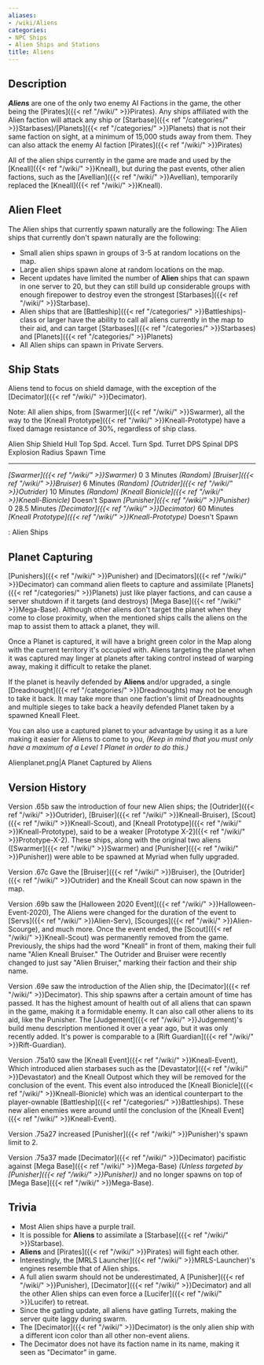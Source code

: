 ```yaml
---
aliases:
- /wiki/Aliens
categories:
- NPC Ships
- Alien Ships and Stations
title: Aliens
---
```


## Description

**_Aliens_** are one of the only two enemy AI Factions in the game, the other being the [Pirates]({{< ref "/wiki/" >}}Pirates). Any ships affiliated with the Alien faction will attack any ship or [Starbase]({{< ref "/categories/" >}}Starbases)/[Planets]({{< ref "/categories/" >}}Planets) that is not their same faction on sight, at a minimum of 15,000 studs away from them. They can also attack the enemy AI faction [Pirates]({{< ref "/wiki/" >}}Pirates)

All of the alien ships currently in the game are made and used by the [Kneall]({{< ref "/wiki/" >}}Kneall), but during the past events, other alien factions, such as the [Avellian]({{< ref "/wiki/" >}}Avellian), temporarily replaced the [Kneall]({{< ref "/wiki/" >}}Kneall).

## Alien Fleet 

The Alien ships that currently spawn naturally are the following:      The Alien ships that currently don't spawn naturally are the following:  

- Small alien ships spawn in groups of 3-5 at random locations on the map.
- Large alien ships spawn alone at random locations on the map.
- Recent updates have limited the number of **Alien** ships that can spawn in one server to 20, but they can still build up considerable groups with enough firepower to destroy even the strongest [Starbases]({{< ref "/wiki/" >}}Starbase).
- Alien ships that are [Battleship]({{< ref "/categories/" >}}Battleships)-class or larger have the ability to call all aliens currently in the map to their aid, and can target [Starbases]({{< ref "/categories/" >}}Starbases) and [Planets]({{< ref "/categories/" >}}Planets)
- All Alien ships can spawn in Private Servers.

## Ship Stats 

Aliens tend to focus on shield damage, with the exception of the [Decimator]({{< ref "/wiki/" >}}Decimator).

Note: All alien ships, from [Swarmer]({{< ref "/wiki/" >}}Swarmer), all the way to the [Kneall Prototype]({{< ref "/wiki/" >}}Kneall-Prototype) have a fixed damage resistance of 30%, regardless of ship class.

Alien Ship Shield Hull Top Spd. Accel. Turn Spd. Turret DPS Spinal DPS Explosion Radius Spawn Time

---

_[Swarmer]({{< ref "/wiki/" >}}Swarmer)_       0  3 Minutes _(Random)_ _[Bruiser]({{< ref "/wiki/" >}}Bruiser)_         6 Minutes _(Random)_ _[Outrider]({{< ref "/wiki/" >}}Outrider)_         10 Minutes _(Random)_ _[Kneall Bionicle]({{< ref "/wiki/" >}}Kneall-Bionicle)_         Doesn't Spawn _[Punisher]({{< ref "/wiki/" >}}Punisher)_       0  28.5 Minutes _[Decimator]({{< ref "/wiki/" >}}Decimator)_         60 Minutes _[Kneall Prototype]({{< ref "/wiki/" >}}Kneall-Prototype)_         Doesn't Spawn

: Alien Ships

## Planet Capturing 

[Punishers]({{< ref "/wiki/" >}}Punisher) and [Decimators]({{< ref "/wiki/" >}}Decimator) can command alien fleets to capture and assimilate [Planets]({{< ref "/categories/" >}}Planets) just like player factions, and can cause a server shutdown if it targets (and destroys) [Mega Base]({{< ref "/wiki/" >}}Mega-Base). Although other aliens don't target the planet when they come to close proximity, when the mentioned ships calls the aliens on the map to assist them to attack a planet, they will.

Once a Planet is captured, it will have a bright green color in the Map along with the current territory it's occupied with. Aliens targeting the planet when it was captured may linger at planets after taking control instead of warping away, making it difficult to retake the planet.

If the planet is heavily defended by **Aliens** and/or upgraded, a single [Dreadnought]({{< ref "/categories/" >}}Dreadnoughts) may not be enough to take it back. It may take more than one faction's limit of Dreadnoughts and multiple sieges to take back a heavily defended Planet taken by a spawned Kneall Fleet.

You can also use a captured planet to your advantage by using it as a lure making it easier for Aliens to come to you, _(Keep in mind that you must only have a maximum of a Level 1 Planet in order to do this.)_

Alienplanet.png|A Planet Captured by Aliens

## Version History 

Version .65b saw the introduction of four new Alien ships; the [Outrider]({{< ref "/wiki/" >}}Outrider), [Bruiser]({{< ref "/wiki/" >}}Kneall-Bruiser), [Scout]({{< ref "/wiki/" >}}Kneall-Scout), and [Kneall Prototype]({{< ref "/wiki/" >}}Kneall-Prototype), said to be a weaker [Prototype X-2]({{< ref "/wiki/" >}}Prototype-X-2). These ships, along with the original two aliens ([Swarmer]({{< ref "/wiki/" >}}Swarmer) and [Punisher]({{< ref "/wiki/" >}}Punisher)) were able to be spawned at Myriad when fully upgraded.

Version .67c Gave the [Bruiser]({{< ref "/wiki/" >}}Bruiser), the [Outrider]({{< ref "/wiki/" >}}Outrider) and the Kneall Scout can now spawn in the map.

Version .69b saw the [Halloween 2020 Event]({{< ref "/wiki/" >}}Halloween-Event-2020), The Aliens were changed for the duration of the event to [Servs]({{< ref "/wiki/" >}}Alien-Serv), [Scourges]({{< ref "/wiki/" >}}Alien-Scourge), and much more. Once the event ended, the [Scout]({{< ref "/wiki/" >}}Kneall-Scout) was permanently removed from the game. Previously, the ships had the word "Kneall" in front of them, making their full name "Alien Kneall Bruiser." The Outrider and Bruiser were recently changed to just say "Alien Bruiser," marking their faction and their ship name.

Version .69e saw the introduction of the Alien ship, the [Decimator]({{< ref "/wiki/" >}}Decimator). This ship spawns after a certain amount of time has passed. It has the highest amount of health out of all aliens that can spawn in the game, making it a formidable enemy. It can also call other aliens to its aid, like the Punisher. The [Judgement]({{< ref "/wiki/" >}}Judgement)'s build menu description mentioned it over a year ago, but it was only recently added. It's power is comparable to a [Rift Guardian]({{< ref "/wiki/" >}}Rift-Guardian).

Version .75a10 saw the [Kneall Event]({{< ref "/wiki/" >}}Kneall-Event), Which introduced alien starbases such as the [Devastator]({{< ref "/wiki/" >}}Devastator) and the Kneall Outpost which they will be removed for the conclusion of the event. This event also introduced the [Kneall Bionicle]({{< ref "/wiki/" >}}Kneall-Bionicle) which was an identical counterpart to the player-ownable [Battleship]({{< ref "/categories/" >}}Battleships). These new alien enemies were around until the conclusion of the [Kneall Event]({{< ref "/wiki/" >}}Kneall-Event).

Version .75a27 increased [Punisher]({{< ref "/wiki/" >}}Punisher)'s spawn limit to 2.

Version .75a37 made [Decimator]({{< ref "/wiki/" >}}Decimator) pacifistic against [Mega Base]({{< ref "/wiki/" >}}Mega-Base) _(Unless targeted by [Punisher]({{< ref "/wiki/" >}}Punisher))_ and no longer spawns on top of [Mega Base]({{< ref "/wiki/" >}}Mega-Base).

## Trivia

- Most Alien ships have a purple trail.
- It is possible for **Aliens** to assimilate a [Starbase]({{< ref "/wiki/" >}}Starbase).
- **Aliens** and [Pirates]({{< ref "/wiki/" >}}Pirates) will fight each other.
- Interestingly, the [MRLS Launcher]({{< ref "/wiki/" >}}MRLS-Launcher)'s engines resemble that of Alien ships.
- A full alien swarm should not be underestimated, A [Punisher]({{< ref "/wiki/" >}}Punisher), [Decimator]({{< ref "/wiki/" >}}Decimator) and all the other Alien ships can even force a [Lucifer]({{< ref "/wiki/" >}}Lucifer) to retreat.
- Since the gatling update, all aliens have gatling Turrets, making the server quite laggy during swarm.
- The [Decimator]({{< ref "/wiki/" >}}Decimator) is the only alien ship with a different icon color than all other non-event aliens.
- The Decimator does not have its faction name in its name, making it seen as "Decimator" in game.